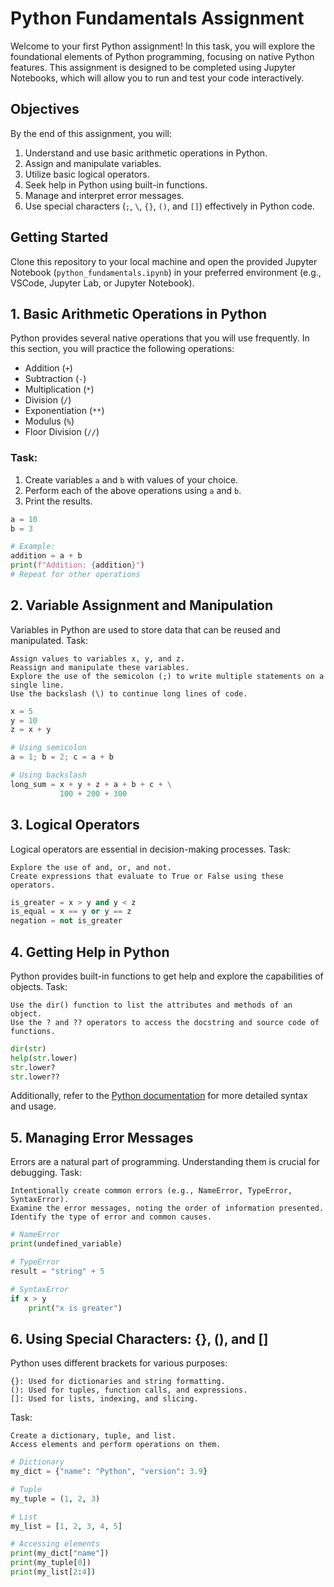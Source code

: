 # Python Fundamentals Assignment

Welcome to your first Python assignment! In this task, you will explore the foundational elements of Python programming, focusing on native Python features. This assignment is designed to be completed using Jupyter Notebooks, which will allow you to run and test your code interactively.

## Objectives

By the end of this assignment, you will:

1. Understand and use basic arithmetic operations in Python.
2. Assign and manipulate variables.
3. Utilize basic logical operators.
4. Seek help in Python using built-in functions.
5. Manage and interpret error messages.
6. Use special characters (`;`, `\`, `{}`, `()`, and `[]`) effectively in Python code.

## Getting Started

Clone this repository to your local machine and open the provided Jupyter Notebook (`python_fundamentals.ipynb`) in your preferred environment (e.g., VSCode, Jupyter Lab, or Jupyter Notebook).

## 1. Basic Arithmetic Operations in Python

Python provides several native operations that you will use frequently. In this section, you will practice the following operations:

- Addition (`+`)
- Subtraction (`-`)
- Multiplication (`*`)
- Division (`/`)
- Exponentiation (`**`)
- Modulus (`%`)
- Floor Division (`//`)

### Task:

1. Create variables `a` and `b` with values of your choice.
2. Perform each of the above operations using `a` and `b`.
3. Print the results.

```python
a = 10
b = 3

# Example:
addition = a + b
print(f"Addition: {addition}")
# Repeat for other operations
```

## 2. Variable Assignment and Manipulation

Variables in Python are used to store data that can be reused and manipulated.
Task:

    Assign values to variables x, y, and z.
    Reassign and manipulate these variables.
    Explore the use of the semicolon (;) to write multiple statements on a single line.
    Use the backslash (\) to continue long lines of code.

```python
x = 5
y = 10
z = x + y

# Using semicolon
a = 1; b = 2; c = a + b

# Using backslash
long_sum = x + y + z + a + b + c + \
           100 + 200 + 300
```

## 3. Logical Operators

Logical operators are essential in decision-making processes.
Task:

    Explore the use of and, or, and not.
    Create expressions that evaluate to True or False using these operators.

```python
is_greater = x > y and y < z
is_equal = x == y or y == z
negation = not is_greater
```

## 4. Getting Help in Python

Python provides built-in functions to get help and explore the capabilities of objects.
Task:

    Use the dir() function to list the attributes and methods of an object.
    Use the ? and ?? operators to access the docstring and source code of functions.

```python
dir(str)
help(str.lower)
str.lower?
str.lower??
```

Additionally, refer to the [Python documentation](https://docs.python.org/3/) for more detailed syntax and usage.

## 5. Managing Error Messages

Errors are a natural part of programming. Understanding them is crucial for debugging.
Task:

    Intentionally create common errors (e.g., NameError, TypeError, SyntaxError).
    Examine the error messages, noting the order of information presented.
    Identify the type of error and common causes.

```python
# NameError
print(undefined_variable)

# TypeError
result = "string" + 5

# SyntaxError
if x > y
    print("x is greater")
```

## 6. Using Special Characters: {}, (), and []

Python uses different brackets for various purposes:

    {}: Used for dictionaries and string formatting.
    (): Used for tuples, function calls, and expressions.
    []: Used for lists, indexing, and slicing.

Task:

    Create a dictionary, tuple, and list.
    Access elements and perform operations on them.

```python
# Dictionary
my_dict = {"name": "Python", "version": 3.9}

# Tuple
my_tuple = (1, 2, 3)

# List
my_list = [1, 2, 3, 4, 5]

# Accessing elements
print(my_dict["name"])
print(my_tuple[0])
print(my_list[2:4])
```


